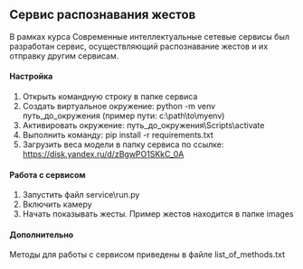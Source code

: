 ## Сервис распознавания жестов
В рамках курса Современные интеллектуальные сетевые сервисы был разработан сервис, осуществляющий распознавание жестов и их отправку другим сервисам.

#### Настройка

1. Открыть командную строку в папке сервиса
2. Создать виртуальное окружение: python -m venv путь_до_окружения (пример пути: c:\path\to\myenv)
3. Активировать окружение: путь_до_окружения\Scripts\activate
4. Выполнить команду: pip install -r requirements.txt
5. Загрузить веса модели в папку сервиса по ссылке: https://disk.yandex.ru/d/zBgwPO1SKkC_0A 

#### Работа с сервисом

1. Запустить файл service\run.py
2. Включить камеру
3. Начать показывать жесты. Пример жестов находится в папке images

#### Дополнительно

Методы для работы с сервисом приведены в файле list_of_methods.txt

